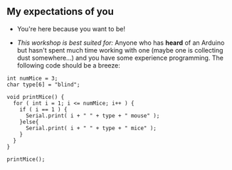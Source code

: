 ## My expectations of you

- You're here because you want to be!

- _This workshop is best suited for:_ Anyone who has **heard** of an Arduino but hasn't spent much time working with one (maybe one is collecting dust somewhere…) and you have some experience programming. The following code should be a breeze:

```
int numMice = 3;
char type[6] = "blind";

void printMice() {
  for ( int i = 1; i <= numMice; i++ ) {
    if ( i == 1 ) { 
      Serial.print( i + " " + type + " mouse" );
    }else{
      Serial.print( i + " " + type + " mice" );
    }
  }
} 

printMice();
```